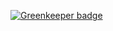

[![Greenkeeper badge](https://badges.greenkeeper.io/stefanwalther/boilr-changelog.svg?token=2c4fc2ddf3f6b6b009bdb464b5eef38ff7c806724912c3b7085b23c6b988eab5&ts=1501795895308)](https://greenkeeper.io/)